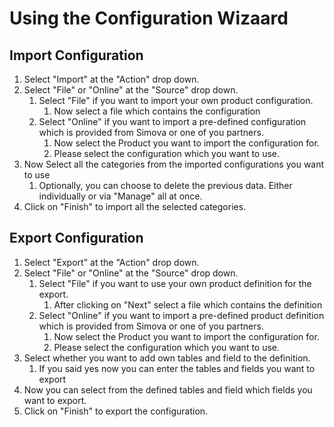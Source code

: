 # Using the Configuration Wizaard

## Import Configuration
1. Select "Import" at the "Action" drop down.
1. Select "File" or "Online" at the "Source" drop down.
   1. Select "File" if you want to import your own product configuration.
      1. Now select a file which contains the configuration
   1. Select "Online" if you want to import a pre-defined configuration which is provided from Simova or one of you partners.
      1. Now select the Product you want to import the configuration for.
      1. Please select the configuration which you want to use.
1. Now Select all the categories from the imported configurations you want to use
   1. Optionally, you can choose to delete the previous data. Either individually or via "Manage" all at once.
1. Click on "Finish" to import all the selected categories.

## Export Configuration
1. Select "Export" at the "Action" drop down.
1. Select "File" or "Online" at the "Source" drop down.
   1. Select "File" if you want to use your own product definition for the export.
      1. After clicking on "Next" select a file which contains the definition
   1. Select "Online" if you want to import a pre-defined product definition which is provided from Simova or one of you partners.
      1. Now select the Product you want to import the configuration for.
      1. Please select the configuration which you want to use.
1. Select whether you want to add own tables and field to the definition.
      1. If you said yes now you can enter the tables and fields you want to export
1. Now you can select from the defined tables and field which fields you want to export.
1. Click on "Finish" to export the configuration.